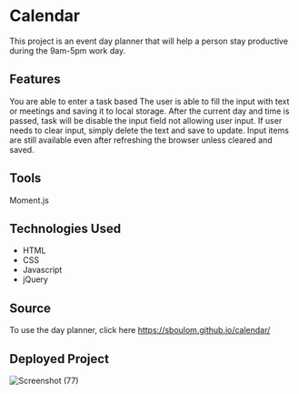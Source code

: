 # Calendar

This project is an event day planner that will help a person stay productive during the 9am-5pm work day. 

## Features

You are able to enter a task based 
The user is able to fill the input with text or meetings and saving it to local storage.
After the current day and time is passed, task will be disable the input field not allowing user input.
If user needs to clear input, simply delete the text and save to update. 
Input items are still available even after refreshing the browser unless cleared and saved. 

## Tools
Moment.js

## Technologies Used
- HTML
- CSS
- Javascript
- jQuery

## Source
To use the day planner, click here https://sboulom.github.io/calendar/


## Deployed Project

![Screenshot (77)](https://user-images.githubusercontent.com/57572182/74595189-6ea25100-4ff3-11ea-810e-26541d3ad0eb.png)
